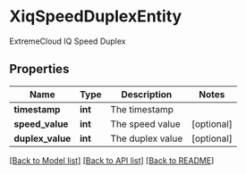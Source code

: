# XiqSpeedDuplexEntity

ExtremeCloud IQ Speed Duplex
## Properties
Name | Type | Description | Notes
------------ | ------------- | ------------- | -------------
**timestamp** | **int** | The timestamp | 
**speed_value** | **int** | The speed value | [optional] 
**duplex_value** | **int** | The duplex value | [optional] 

[[Back to Model list]](../README.md#documentation-for-models) [[Back to API list]](../README.md#documentation-for-api-endpoints) [[Back to README]](../README.md)


